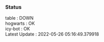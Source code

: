 ### Status


table : DOWN  
hogwarts : OK  
icy-bot : OK  
Latest Update : 2022-05-26 05:16:49.379918
